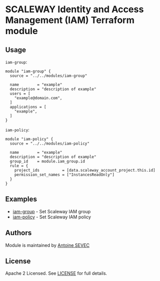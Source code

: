 # SCALEWAY Identity and Access Management (IAM) Terraform module


## Usage

`iam-group`:

```hcl
module "iam-group" {
  source = "../../modules/iam-group"

  name        = "example"
  description = "description of example"
  users = [
    "example@domain.com",
  ]
  applications = [
    "example",
  ]
}
```

`iam-policy`:

```hcl
module "iam-policy" {
  source = "../../modules/iam-policy"

  name        = "example"
  description = "description of example"
  group_id    = module.iam_group.id
  rule = {
    project_ids          = [data.scaleway_account_project.this.id]
    permission_set_names = ["InstancesReadOnly"]
  }
}
```

## Examples

- [iam-group](https://github.com/Noonchak/terraform-scaleway-iam/tree/main/examples/iam-group) - Set Scaleway IAM group
- [iam-policy](https://github.com/Noonchak/terraform-scaleway-iam/tree/main/examples/iam-policy) - Set Scaleway IAM policy


## Authors

Module is maintained by [Antoine SEVEC](https://github.com/Antoine-sevec)

## License

Apache 2 Licensed. See [LICENSE](https://github.com/Noonchak/terraform-scaleway-iam/blob/main/LICENSE) for full details.
